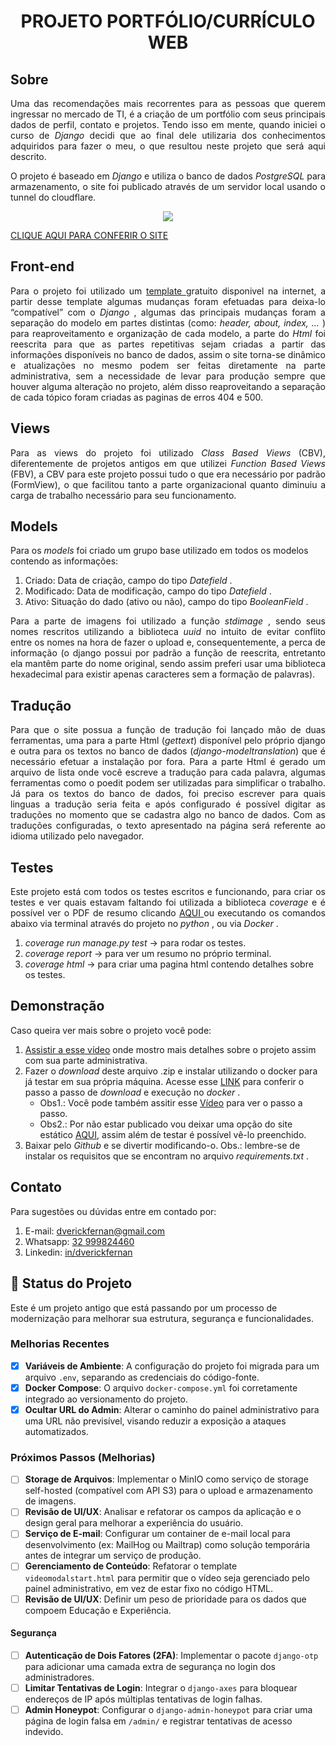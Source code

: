 <h1 align="center">
PROJETO PORTFÓLIO/CURRÍCULO WEB
</h1>

## Sobre

<p align="justify">  
Uma das recomendações mais recorrentes para as pessoas que querem ingressar no mercado de TI, é a criação de um portfólio com seus principais dados de 
perfil, contato e projetos. Tendo isso em mente, quando iniciei o curso de <em> Django </em> decidi que ao final dele utilizaria dos conhecimentos adquiridos para 
fazer o meu, o que resultou neste projeto que será aqui descrito.
</p>

<p align="justify"> 
O projeto é baseado em <em> Django </em> e utiliza o banco de dados <em> PostgreSQL </em> para armazenamento, o site foi publicado através de um servidor local usando o tunnel do cloudflare. 
 
</p>

<p align="center">
 <img src="https://github.com/ErickFernan/curriculo_online_django/blob/master/media/simplescreenrecorder-2023-01-25_15.07.50.gif?raw=true"/>
</p>


[CLIQUE AQUI PARA CONFERIR O SITE](https://erickfernan.dev.br)

## Front-end

<p align="justify"> 
Para o projeto foi utilizado um <a href="https://www.free-css.com/free-css-templates/page278/freefolio"> template </a> gratuito disponivel na internet, a partir desse template algumas mudanças foram efetuadas para
deixa-lo “compatível” com o <em> Django </em>, algumas das principais mudanças foram a separação do modelo em partes distintas (como: <em> header, about, index, … </em>) 
para reaproveitamento e organização de cada modelo, a parte do <em> Html </em> foi reescrita para que as partes repetitivas sejam criadas a partir das informações 
disponíveis no banco de dados, assim o site torna-se dinâmico e atualizações no mesmo podem ser feitas diretamente na parte administrativa, sem a 
necessidade de levar para produção sempre que houver alguma alteração no projeto, além disso reaproveitando a separação de cada tópico foram criadas as 
paginas de erros 404 e 500.
</p>

## Views

<p align="justify"> 
Para as views do projeto foi utilizado <em> Class Based Views </em>(CBV), diferentemente de projetos antigos em que utilizei <em> Function Based Views </em>(FBV), a CBV para 
este projeto possui tudo o que era necessário por padrão (FormView), o que facilitou tanto a parte organizacional quanto diminuiu a carga de trabalho necessário 
para seu funcionamento.
</p>

## Models


Para os <em> models </em> foi criado um grupo base utilizado em todos os modelos contendo as informações:

1. Criado: Data de criação, campo do tipo <em> Datefield </em>.
2. Modificado: Data de modificação, campo do tipo <em> Datefield </em>.
3. Ativo: Situação do dado (ativo ou não), campo do tipo <em> BooleanField </em>.

<p align="justify"> 
Para a parte de imagens foi utilizado a função <em> stdimage </em>, sendo seus nomes rescritos utilizando a biblioteca <em> uuid </em> no intuito de evitar conflito entre os nomes na hora de fazer o upload e, consequentemente, a perca de informação (o django possui por padrão a função de reescrita, entretanto ela mantêm parte do nome original, sendo assim preferi usar uma biblioteca hexadecimal para existir apenas caracteres sem a formação de palavras).
</p>

## Tradução

<p align="justify"> 
Para que o site possua a função de tradução foi lançado mão de duas ferramentas, uma para a parte Html (<em>gettext</em>) disponível pelo próprio django e outra para os textos no banco de dados (<em>django-modeltranslation</em>) que é necessário efetuar a instalação por fora. Para a parte Html é gerado um arquivo de lista onde você escreve a tradução para cada palavra, algumas ferramentas como o poedit podem ser utilizadas para simplificar o trabalho. Já para os textos do banco de dados, foi preciso escrever para quais linguas a tradução seria feita e após configurado é possível digitar as traduções no momento que se cadastra algo no banco de dados. Com as traduções configuradas, o texto apresentado na página será referente ao idioma utilizado pelo navegador.
</p>

## Testes

<p align="justify"> 
Este projeto está com todos os testes escritos e funcionando, para criar os testes e ver quais estavam faltando foi utilizada a biblioteca <em> coverage </em> e é possível ver o PDF de resumo clicando <a href="https://github.com/ErickFernan/curriculo_online_django/blob/master/tests.pdf"> AQUI </a> ou executando os comandos abaixo via terminal através do projeto no <em> python </em>, ou via <em> Docker </em>.
</p>

1. <em>coverage run manage.py test</em> -> para rodar os testes.
2. <em> coverage report</em> -> para ver um resumo no próprio terminal.
3. <em>coverage html</em> -> para criar uma pagina html contendo detalhes sobre os testes.

## Demonstração

Caso queira ver mais sobre o projeto você pode:
1. [Assistir a esse vídeo](https://youtu.be/xNfOM4lk_LE) onde mostro mais detalhes sobre o projeto assim com sua parte administrativa.
2. Fazer o <em> download </em> deste arquivo .zip e instalar utilizando o docker para já testar em sua própria máquina. Acesse esse [LINK](https://gist.github.com/ErickFernan/e8d9e72500b7f75b77db9e9fb931e5fa) para conferir o passo a passo de <em> download </em> e execução no <em> docker </em>. 
    * Obs1.: Você pode também assitir esse [Vídeo](https://youtu.be/HGx5Y0h-Lkg) para ver o passo a passo.
    * Obs2.: Por não estar publicado vou deixar uma opção do site estático [AQUI](https://drive.google.com/file/d/1UmbFT4PhlcD1S8TR7ZHQU_LHqr3YmQB3/view?usp=share_link), assim além de testar é possível vê-lo preenchido.
3. Baixar pelo <em> Github </em> e se divertir modificando-o. Obs.: lembre-se de instalar os requisitos que se encontram no arquivo 
<em> requirements.txt </em>.

## Contato

Para sugestões ou dúvidas entre em contado por:

1. E-mail: dverickfernan@gmail.com
2. Whatsapp: <a href="https://wa.me/5532999824460"> 32 999824460 </a>
3. Linkedin: <a href="https://www.linkedin.com/in/dverickfernan/"> in/dverickfernan </a>

## 🚀 Status do Projeto

Este é um projeto antigo que está passando por um processo de modernização para melhorar sua estrutura, segurança e funcionalidades.

### Melhorias Recentes
- [x] **Variáveis de Ambiente**: A configuração do projeto foi migrada para um arquivo `.env`, separando as credenciais do código-fonte.
- [x] **Docker Compose**: O arquivo `docker-compose.yml` foi corretamente integrado ao versionamento do projeto.
- [x] **Ocultar URL do Admin**: Alterar o caminho do painel administrativo para uma URL não previsível, visando reduzir a exposição a ataques automatizados.

### Próximos Passos (Melhorias)
- [ ] **Storage de Arquivos**: Implementar o MinIO como serviço de storage self-hosted (compatível com API S3) para o upload e armazenamento de imagens.
- [ ] **Revisão de UI/UX**: Analisar e refatorar os campos da aplicação e o design geral para melhorar a experiência do usuário.
- [ ] **Serviço de E-mail**: Configurar um container de e-mail local para desenvolvimento (ex: MailHog ou Mailtrap) como solução temporária antes de integrar um serviço de produção.
- [ ] **Gerenciamento de Conteúdo**: Refatorar o template `videomodalstart.html` para permitir que o vídeo seja gerenciado pelo painel administrativo, em vez de estar fixo no código HTML.
- [ ] **Revisão de UI/UX**: Definir um peso de prioridade para os dados que compoem Educação e Experiência.

#### Segurança
- [ ] **Autenticação de Dois Fatores (2FA)**: Implementar o pacote `django-otp` para adicionar uma camada extra de segurança no login dos administradores.
- [ ] **Limitar Tentativas de Login**: Integrar o `django-axes` para bloquear endereços de IP após múltiplas tentativas de login falhas.
- [ ] **Admin Honeypot**: Configurar o `django-admin-honeypot` para criar uma página de login falsa em `/admin/` e registrar tentativas de acesso indevido.
